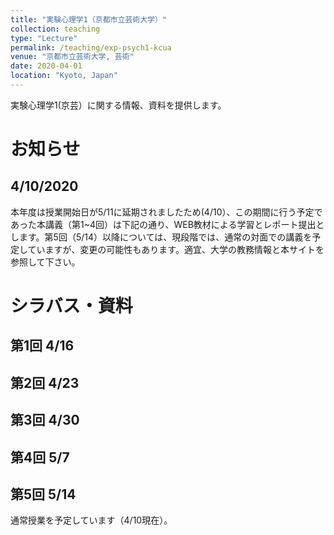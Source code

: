 ```yaml
---
title: "実験心理学1（京都市立芸術大学）"
collection: teaching
type: "Lecture"
permalink: /teaching/exp-psych1-kcua
venue: "京都市立芸術大学, 芸術"
date: 2020-04-01
location: "Kyoto, Japan"
---
```


実験心理学1(京芸）に関する情報、資料を提供します。

# お知らせ
## 4/10/2020
本年度は授業開始日が5/11に延期されましたため(4/10）、この期間に行う予定であった本講義（第1~4回）は下記の通り、WEB教材による学習とレポート提出とします。第5回（5/14）以降については、現段階では、通常の対面での講義を予定していますが、変更の可能性もあります。適宜、大学の教務情報と本サイトを参照して下さい。

# シラバス・資料
## 第1回 4/16

## 第2回 4/23

## 第3回 4/30

## 第4回 5/7

## 第5回 5/14
通常授業を予定しています（4/10現在）。

